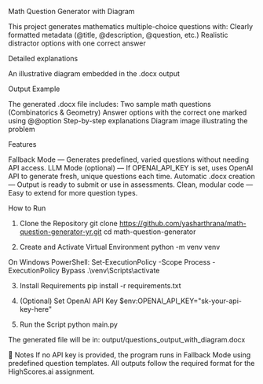 Math Question Generator with Diagram

This project generates mathematics multiple-choice questions with:
Clearly formatted metadata (@title, @description, @question, etc.)
Realistic distractor options with one correct answer

Detailed explanations

An illustrative diagram embedded in the .docx output

Output Example

The generated .docx file includes:
Two sample math questions (Combinatorics & Geometry)
Answer options with the correct one marked using @@option
Step-by-step explanations
Diagram image illustrating the problem

Features

Fallback Mode — Generates predefined, varied questions without needing API access.
LLM Mode (optional) — If OPENAI_API_KEY is set, uses OpenAI API to generate fresh, unique questions each time.
Automatic .docx creation — Output is ready to submit or use in assessments.
Clean, modular code — Easy to extend for more question types.

How to Run
1. Clone the Repository
git clone https://github.com/yasharthrana/math-question-generator-yr.git
cd math-question-generator

2. Create and Activate Virtual Environment
python -m venv venv

On Windows PowerShell:
Set-ExecutionPolicy -Scope Process -ExecutionPolicy Bypass
.\venv\Scripts\activate

3. Install Requirements
pip install -r requirements.txt

4. (Optional) Set OpenAI API Key
$env:OPENAI_API_KEY="sk-your-api-key-here"

5. Run the Script
python main.py

The generated file will be in:
output/questions_output_with_diagram.docx


📌 Notes
If no API key is provided, the program runs in Fallback Mode using predefined question templates.
All outputs follow the required format for the HighScores.ai assignment.